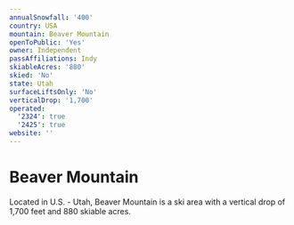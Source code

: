 ```yaml
---
annualSnowfall: '400'
country: USA
mountain: Beaver Mountain
openToPublic: 'Yes'
owner: Independent
passAffiliations: Indy
skiableAcres: '880'
skied: 'No'
state: Utah
surfaceLiftsOnly: 'No'
verticalDrop: '1,700'
operated:
  '2324': true
  '2425': true
website: ''
---
```



# Beaver Mountain

Located in U.S. - Utah, Beaver Mountain is a ski area with a vertical drop of 1,700 feet and 880 skiable acres.
